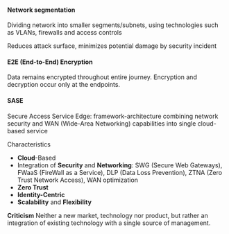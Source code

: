 #### Network segmentation
Dividing network into smaller segments/subnets, using technologies such as VLANs, firewalls and access controls

Reduces attack surface, minimizes potential damage by security incident
#### E2E (End-to-End) Encryption
Data remains encrypted throughout entire journey. Encryption and decryption occur only at the endpoints.

#### SASE
Secure Access Service Edge: framework-architecture combining network security and WAN (Wide-Area Networking) capabilities into single cloud-based service

Characteristics
- **Cloud**-Based
- Integration of **Security** and **Networking**: SWG (Secure Web Gateways), FWaaS (FireWall as a Service), DLP (Data Loss Prevention), ZTNA (Zero Trust Network Access), WAN optimization
- **Zero Trust**
- **Identity-Centric**
- **Scalability** and **Flexibility**

**Criticism**
Neither a new market, technology nor product, but rather an integration of existing technology with a single source of management.
